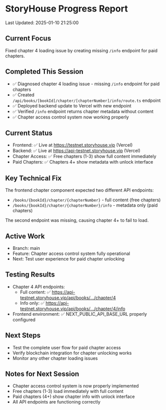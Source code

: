 # StoryHouse Progress Report
Last Updated: 2025-01-10 21:25:00

## Current Focus
Fixed chapter 4 loading issue by creating missing `/info` endpoint for paid chapters.

## Completed This Session
- ✅ Diagnosed chapter 4 loading issue - missing `/info` endpoint for paid chapters
- ✅ Created `/api/books/[bookId]/chapter/[chapterNumber]/info/route.ts` endpoint
- ✅ Deployed backend update to Vercel with new endpoint
- ✅ Verified `/info` endpoint returns chapter metadata without content
- ✅ Chapter access control system now working properly

## Current Status
- Frontend: ✅ Live at https://testnet.storyhouse.vip (Vercel)
- Backend: ✅ Live at https://api-testnet.storyhouse.vip (Vercel)
- Chapter Access: ✅ Free chapters (1-3) show full content immediately
- Paid Chapters: ✅ Chapters 4+ show metadata with unlock interface

## Key Technical Fix
The frontend chapter component expected two different API endpoints:
- `/books/{bookId}/chapter/{chapterNumber}` - full content (free chapters)
- `/books/{bookId}/chapter/{chapterNumber}/info` - metadata only (paid chapters)

The second endpoint was missing, causing chapter 4+ to fail to load.

## Active Work
- Branch: main
- Feature: Chapter access control system fully operational
- Next: Test user experience for paid chapter unlocking

## Testing Results
- Chapter 4 API endpoints:
  - Full content: ✅ https://api-testnet.storyhouse.vip/api/books/.../chapter/4
  - Info only: ✅ https://api-testnet.storyhouse.vip/api/books/.../chapter/4/info
- Frontend environment: ✅ NEXT_PUBLIC_API_BASE_URL properly configured

## Next Steps
- Test the complete user flow for paid chapter access
- Verify blockchain integration for chapter unlocking works
- Monitor any other chapter loading issues

## Notes for Next Session
- Chapter access control system is now properly implemented
- Free chapters (1-3) load immediately with full content
- Paid chapters (4+) show chapter info with unlock interface
- All API endpoints are functioning correctly